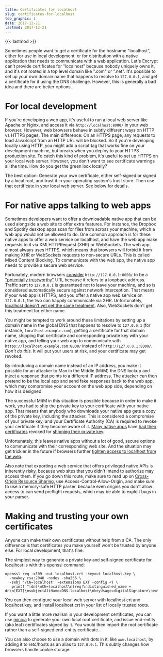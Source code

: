 ```yaml
---
title: Certificates for localhost
slug: certificates-for-localhost
top_graphic: 1
date: 2017-12-21
lastmod: 2017-12-21
---
```


{{< lastmod >}}

Sometimes people want to get a certificate for the hostname "localhost", either for use in local development, or for distribution with a native application that needs to communicate with a web application. Let's Encrypt can't provide certificates for "localhost" because nobody uniquely owns it, and it's not rooted in a top level domain like ".com" or ".net". It's possible to set up your own domain name that happens to resolve to `127.0.0.1`, and get a certificate for it using the DNS challenge. However, this is generally a bad idea and there are better options.

# For local development

If you're developing a web app, it's useful to run a local web server like Apache or Nginx, and access it via `http://localhost:8000/` in your web browser. However, web browsers behave in subtly different ways on HTTP vs HTTPS pages. The main difference: On an HTTPS page, any requests to load JavaScript from an HTTP URL will be blocked. So if you're developing locally using HTTP, you might add a script tag that works fine on your development machine, but breaks when you deploy to your HTTPS production site. To catch this kind of problem, it's useful to set up HTTPS on your local web server. However, you don't want to see certificate warnings all the time. How do you get the green lock locally?

The best option: Generate your own certificate, either self-signed or signed by a local root, and trust it in your operating system's trust store. Then use that certificate in your local web server. See below for details.

# For native apps talking to web apps

Sometimes developers want to offer a downloadable native app that can be used alongside a web site to offer extra features. For instance, the Dropbox and Spotify desktop apps scan for files from across your machine, which a web app would not be allowed to do. One common approach is for these native apps to offer a web service on localhost, and have the web app make requests to it via XMLHTTPRequest (XHR) or WebSockets. The web app almost always uses HTTPS, which means that browsers will forbid it from making XHR or WebSockets requests to non-secure URLs. This is called Mixed Content Blocking. To communicate with the web app, the native app needs to provide a secure web service.

Fortunately, modern browsers [consider](https://bugs.chromium.org/p/chromium/issues/detail?id=607878) `http://127.0.0.1:8000/` to be a ["potentially trustworthy"](https://www.w3.org/TR/secure-contexts/#is-origin-trustworthy) URL because it refers to a loopback address. Traffic sent to `127.0.0.1` is guaranteed not to leave your machine, and so is considered automatically secure against network interception. That means if your web app is HTTPS, and you offer a native app web service on `127.0.0.1`, the two can happily communicate via XHR. Unfortunately, [localhost doesn't yet get the same treatment](https://tools.ietf.org/html/draft-ietf-dnsop-let-localhost-be-localhost-02). Also, WebSockets don't get this treatment for either name.

You might be tempted to work around these limitations by setting up a domain name in the global DNS that happens to resolve to `127.0.0.1` (for instance, `localhost.example.com`), getting a certificate for that domain name, shipping that certificate and corresponding private key with your native app, and telling your web app to communicate with `https://localhost.example.com:8000/` instead of `http://127.0.0.1:8000/`. *Don't do this.* It will put your users at risk, and your certificate may get revoked.

By introducing a domain name instead of an IP address, you make it possible for an attacker to Man in the Middle (MitM) the DNS lookup and inject a response that points to a different IP address. The attacker can then pretend to be the local app and send fake responses back to the web app, which may compromise your account on the web app side, depending on how it is designed.

The successful MitM in this situation is possible because in order to make it work, you had to ship the private key to your certificate with your native app. That means that anybody who downloads your native app gets a copy of the private key, including the attacker. This is considered a compromise of your private key, and your Certificate Authority (CA) is required to revoke your certificate if they become aware of it. [Many native apps](https://groups.google.com/d/msg/mozilla.dev.security.policy/eV89JXcsBC0/wsj5zpbbAQAJ) have [had their certificates](https://groups.google.com/d/msg/mozilla.dev.security.policy/T6emeoE-lCU/-k-A2dEdAQAJ) revoked for [shipping their private key](https://groups.google.com/d/msg/mozilla.dev.security.policy/pk039T_wPrI/tGnFDFTnCQAJ).

Unfortunately, this leaves native apps without a lot of good, secure options to communicate with their corresponding web site. And the situation may get trickier in the future if browsers further [tighten access to localhost from the web](https://bugs.chromium.org/p/chromium/issues/detail?id=378566).

Also note that exporting a web service that offers privileged native APIs is inherently risky, because web sites that you didn't intend to authorize may access them. If you go down this route, make sure to read up on [Cross-Origin Resource Sharing](https://developer.mozilla.org/en-US/docs/Web/HTTP/CORS), use Access-Control-Allow-Origin, and make sure to use a memory-safe HTTP parser, because even origins you don't allow access to can send preflight requests, which may be able to exploit bugs in your parser.

# Making and trusting your own certificates

Anyone can make their own certificates without help from a CA. The only difference is that certificates you make yourself won't be trusted by anyone else. For local development, that's fine.

The simplest way to generate a private key and self-signed certificate for localhost is with this openssl command:

    openssl req -x509 -out localhost.crt -keyout localhost.key \
      -newkey rsa:2048 -nodes -sha256 \
      -subj '/CN=localhost' -extensions EXT -config <( \
       printf "[dn]\nCN=localhost\n[req]\ndistinguished_name = dn\n[EXT]\nsubjectAltName=DNS:localhost\nkeyUsage=digitalSignature\nextendedKeyUsage=serverAuth")

You can then configure your local web server with localhost.crt and localhost.key, and install localhost.crt in your list of locally trusted roots.

If you want a little more realism in your development certificates, you can use [minica](https://github.com/jsha/minica) to generate your own local root certificate, and issue end-entity (aka leaf) certificates signed by it. You would then import the root certificate rather than a self-signed end-entity certificate.

You can also choose to use a domain with dots in it, like `www.localhost`, by adding it to /etc/hosts as an alias to `127.0.0.1`. This subtly changes how browsers handle cookie storage.
